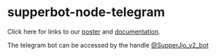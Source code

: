 # supperbot-node-telegram

Click here for links to our [poster](https://i.imgur.com/AYj1Du8.jpg) and [documentation](https://docs.google.com/document/d/1GYp-AiEbluJmp6-xQk-ujfbzBARep92E8MzXMF4IfHI/edit?usp=sharing). 

The telegram bot can be accessed by the handle [@SupperJio_v2_bot](https://t.me/SupperJio_v2_bot)
